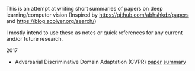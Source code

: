 
This is an attempt at writing short summaries of papers on deep learning/computer vision (Inspired by https://github.com/abhshkdz/papers and https://blog.acolyer.org/search/)

I mostly intend to use these as notes or quick references for any current and/or future research. 

2017

  * Adversarial Discriminative Domain Adaptation (CVPR) 
    [paper](http://openaccess.thecvf.com/content_cvpr_2017/papers/Tzeng_Adversarial_Discriminative_Domain_CVPR_2017_paper.pdf) 
    [summary]()
